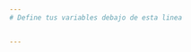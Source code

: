```yaml
---
# Define tus variables debajo de esta linea


---
```


<!-- Define tus componentes aquí-->
<div>

</div>